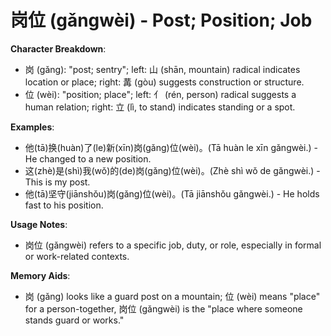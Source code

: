 # **岗位 (gǎngwèi) - Post; Position; Job**

**Character Breakdown**:  
- 岗 (gǎng): "post; sentry"; left: 山 (shān, mountain) radical indicates location or place; right: 冓 (gòu) suggests construction or structure.  
- 位 (wèi): "position; place"; left: 亻 (rén, person) radical suggests a human relation; right: 立 (lì, to stand) indicates standing or a spot.

**Examples**:  
- 他(tā)换(huàn)了(le)新(xīn)岗(gǎng)位(wèi)。(Tā huàn le xīn gǎngwèi.) - He changed to a new position.  
- 这(zhè)是(shì)我(wǒ)的(de)岗(gǎng)位(wèi)。(Zhè shì wǒ de gǎngwèi.) - This is my post.  
- 他(tā)坚守(jiānshǒu)岗(gǎng)位(wèi)。(Tā jiānshǒu gǎngwèi.) - He holds fast to his position.

**Usage Notes**:  
- 岗位 (gǎngwèi) refers to a specific job, duty, or role, especially in formal or work-related contexts.

**Memory Aids**:  
- 岗 (gǎng) looks like a guard post on a mountain; 位 (wèi) means "place" for a person-together, 岗位 (gǎngwèi) is the "place where someone stands guard or works."
